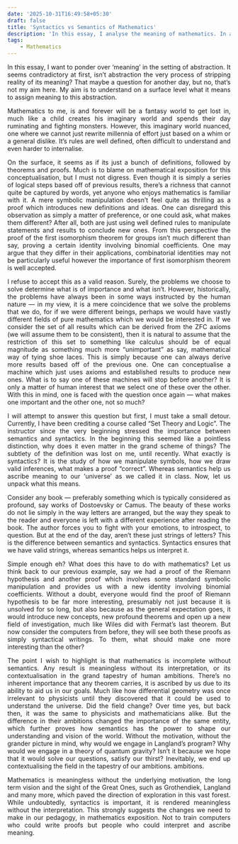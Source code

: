 ```yaml
---
date: '2025-10-31T16:49:58+05:30'
draft: false
title: 'Syntactics vs Semantics of Mathematics'
description: 'In this essay, I analyse the meaning of mathematics. In a system where the syntactics - methodology of rigor and proofs is given the most importance, where does the semantics lie?'
tags:
    - Mathematics
---
```


<div style="text-align: justify;">

In this essay, I want to ponder over ‘meaning’ in the setting of abstraction. It seems contradictory at first, isn’t abstraction the very process of stripping reality of its meaning? That maybe a question for another day, but no, that’s not my aim here. My aim is to understand on a surface level what it means to assign meaning to this abstraction. 

Mathematics to me, is and forever will be a fantasy world to get lost in, much like a child creates his imaginary world and spends their day ruminating and fighting monsters. However, this imaginary world nuanced, one where we cannot just rewrite millennia of effort just based on a whim or a general dislike. It’s rules are well defined, often difficult to understand and even harder to internalise. 

On the surface, it seems as if its just a bunch of definitions, followed by theorems and proofs. Much is to blame on mathematical exposition for this conceptualisation, but I must not digress. Even though it is simply a series of logical steps based off of previous results, there’s a richness that cannot quite be captured by words, yet anyone who enjoys mathematics is familiar with it. A mere symbolic manipulation doesn’t feel quite as thrilling as a proof which introduces new definitions and ideas. One can disregard this observation as simply a matter of preference, or one could ask, what makes them different? After all, both are just using well defined rules to manipulate statements and results to conclude new ones. From this perspective the proof of the first isomorphism theorem for groups isn’t much different than say, proving a certain identity involving binomial coefficients. One may argue that they differ in their applications, combinatorial identities may not be particularly useful however the importance of first isomorphism theorem is well accepted. 

I refuse to accept this as a valid reason. Surely, the problems we choose to solve determine what is of importance and what isn’t. However, historically, the problems have always been in some ways instructed by the human nature — in my view, it is a mere coincidence that we solve the problems that we do, for if we were different beings, perhaps we would have vastly different fields of pure mathematics which we would be interested in. If we consider the set of all results which can be derived from the ZFC axioms (we will assume them to be consistent), then it is natural to assume that the restriction of this set to something like calculus should be of equal magnitude as something much more “unimportant” as say, mathematical way of tying shoe laces. This is simply because one can always derive more results based off of the previous one. One can conceptualise a machine which just uses axioms and established results to produce new ones. What is to say one of these machines will stop before another? It is only a matter of human interest that we select one of these over the other. With this in mind, one is faced with the question once again — what makes one important and the other one, not so much? 

I will attempt to answer this question but first, I must take a small detour. Currently, I have been crediting a course called “Set Theory and Logic”. The instructor since the very beginning stressed the importance between semantics and syntactics. In the beginning this seemed like a pointless distinction, why does it even matter in the grand scheme of things? The subtlety of the definition was lost on me, until recently. What exactly is syntactics? It is the study of how we manipulate symbols, how we draw valid inferences, what makes a proof “correct”. Whereas semantics help us ascribe meaning to our ‘universe’ as we called it in class. Now, let us unpack what this means. 

Consider any book — preferably something which is typically considered as profound, say works of Dostoevsky or Camus. The beauty of these works do not lie simply in the way letters are arranged, but the way they speak to the reader and everyone is left with a different experience after reading the book. The author forces you to fight with your emotions, to introspect, to question. But at the end of the day, aren’t these just strings of letters? This is the difference between semantics and syntactics. Syntactics ensures that we have valid strings, whereas semantics helps us interpret it. 

Simple enough eh? What does this have to do with mathematics? Let us think back to our previous example, say we had a proof of the Riemann hypothesis and another proof which involves some standard symbolic manipulation and provides us with a new identity involving binomial coefficients. Without a doubt, everyone would find the proof of Riemann hypothesis to be far more interesting, presumably not just because it is unsolved for so long, but also because as the general expectation goes, it would introduce new concepts, new profound theorems and open up a new field of investigation, much like Wiles did with Fermat’s last theorem. But now consider the computers from before, they will see both these proofs as simply syntactical writings. To them, what should make one more interesting than the other? 

The point I wish to highlight is that mathematics is incomplete without semantics. Any result is meaningless without its interpretation, or its contextualisation in the grand tapestry of human ambitions. There’s no inherent importance that any theorem carries, it is ascribed by us due to its ability to aid us in our goals. Much like how differential geometry was once irrelevant to physicists until they discovered that it could be used to understand the universe. Did the field change? Over time yes, but back then, it was the same to physicists and mathematicians alike. But the difference in their ambitions changed the importance of the same entity, which further proves how semantics has the power to shape our understanding and vision of the world. Without the motivation, without the grander picture in mind, why would we engage in Langland’s program? Why would we engage in a theory of quantum gravity? Isn’t it because we hope that it would solve our questions, satisfy our thirst? Inevitably, we end up contextualising the field in the tapestry of our ambitions. ambitions. 

Mathematics is meaningless without the underlying motivation, the long term vision and the sight of the Great Ones, such as Grothendiek, Langland and many more, which paved the direction of exploration in this vast forest. While undoubtedly, syntactics is important, it is rendered meaningless without the interpretation. This strongly suggests the changes we need to make in our pedagogy, in mathematics exposition. Not to train computers who could write proofs but people who could interpret and ascribe meaning.

</div>